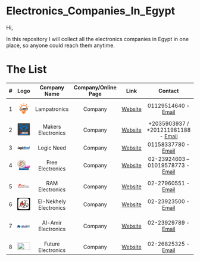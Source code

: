 # Electronics_Companies_In_Egypt

Hi,

In this repository I will collect all the electronics companies in Egypt in one place, so anyone could reach them anytime.

# The List

| # | Logo | Company Name  |  Company/Online Page  | Link | Contact | Location |
| :---:  | :---: | :---: | :---: | :---: | :---: | :---: |
| 1 | <img width="100%" height="100%" src="./Images/LampaTronics.png"> | Lampatronics | Company | [Website](https://lampatronics.com/) | 01129514640 - [Email](mailto:info@lampatronics.com) | Dakahlia Governorate, Egypt |
| 2 | <img width="100%" height="100%" src="./Images/MakersElectronics.png"> | Makers Electronics | Company | [Website](https://makerselectronics.com/) | +2035903937 / +201211981188 - [Email](mailto:info@makerselectronics.com) | Elibrahymia, Alexandria |
| 3 | <img width="100%" height="100%" src="./Images/LogicNeed.jfif"> | Logic Need | Company | [Website](http://store.logicneed.com/) | 01158337780 - [Email](mailto:Sales@LogicNeed.com) | Mansoura, Dakahliya |
| 4 | <img width="100%" height="100%" src="./Images/FreeElectronics.png"> | Free Electronics | Company | [Website](https://free-electronic.com/) | 02-23924603 – 01019578773 - [Email](mailto:info@free-electronic.com) | Bab El-Louq Cairo |
| 5 | <img width="100%" height="100%" src="./Images/RAM_Logo_Png1.png"> | RAM Electronics | Company | [Website](https://ram-e-shop.com/) | 02-27960551 - [Email](mailto:sales@ram-electronics.com) | Bab El Louk, El Tahrer, Cairo |
| 6 | <img width="100%" height="100%" src="./Images/nekhely_logo3.png"> | El-Nekhely Electronics | Company | [Website](https://www.elnekhely.com:8443/ords/f?p=400:1:7864310496302) | 02-23923500 - [Email](mailto:info@nekhely.com) | Bab El-Louk, Cairo |
| 7 | <img width="100%" height="100%" src="./Images/AlAmirElectronics.png"> | Al-Amir Electronics | Company | [Website](https://alamirstore.com/) | 02-23929789 - [Email](mailto:sales.online@alamirstore.com) | Mazloum Basha, st, Abdeen, Cairo |
| 8 | <img width="100%" height="100%" src="./Images/FutureElectronics.avif"> | Future Electronics | Company | [Website](https://store.fut-electronics.com/) | 02-26825325 - [Email](mailto:contactus@fut-electronics.com) | Abassia, Cairo |